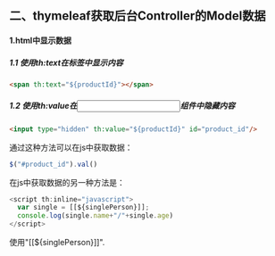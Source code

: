 ## 二、thymeleaf获取后台Controller的Model数据
#### 1.html中显示数据
##### 1.1 使用th:text在标签中显示内容
```html
<span th:text="${productId}"></span>
```

##### 1.2 使用th:value在<input>组件中隐藏内容
```html
<input type="hidden" th:value="${productId}" id="product_id"/>
```
通过这种方法可以在js中获取数据：
```js
$("#product_id").val()
```
在js中获取数据的另一种方法是：
```js
<script th:inline="javascript">
  var single = [[${singlePerson}]];
  console.log(single.name+"/"+single.age)
</script>
```
使用"[[${singlePerson}]]".

